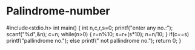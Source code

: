 # Palindrome-number
#include<stdio.h>
int main()
{
	int n,c,r,s=0;
	printf("enter any no.:");
	scanf("%d",&n);
	c=n;
	while(n>0)
	{
		r=n%10;
	    s=r+(s*10);
	    n=n/10;
	}
	if(c==s)
	printf("pallindrome no.");
	else
	printf(" not pallindrome no.");
	return 0;
}
